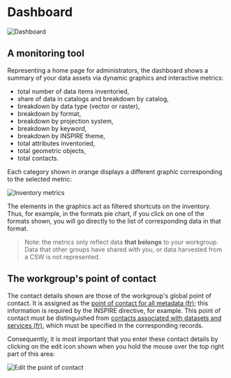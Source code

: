 # Dashboard

![Dashboard](/en/images/tdb_formats.png "The Isogeo dashboard")

## A monitoring tool

Representing a home page for administrators, the dashboard shows a summary of your data assets via dynamic graphics and interactive metrics:

* total number of data items inventoried,
* share of data in catalogs and breakdown by catalog,
* breakdown by data type (vector or raster),
* breakdown by format,
* breakdown by projection system,
* breakdown by keyword,
* breakdown by INSPIRE theme,
* total attributes inventoried,
* total geometric objects,
* total contacts.

Each category shown in orange displays a different graphic corresponding to the selected metric:

![Inventory metrics](/en/images/tdb_metrics.gif "Shortcuts and menus common to all the platform's screens")

The elements in the graphics act as filtered shortcuts on the inventory. Thus, for example, in the formats pie chart, if you click on one of the formats shown, you will go directly to the list of corresponding data in that format.

> Note: the metrics only reflect data **that belongs** to your workgroup. Data that other groups have shared with you, or data harvested from a CSW is not represented.

## The workgroup's point of contact

The contact details shown are those of the workgroup's global point of contact. It is assigned as the [point of contact for all metadata (fr)](http://georezo.net/wiki/main/donnees/inspire/aide_a_la_saisie_des_metadonnees_inspire#point_de_contact_des_metadonnees); this information is required by the INSPIRE directive, for example.  This point of contact must be distinguished from [contacts associated with datasets and services (fr)](http://georezo.net/wiki/main/donnees/inspire/aide_a_la_saisie_des_metadonnees_inspire#organisations_responsables_de_l_etablissement_de_la_gestion_de_la_maintenance_et_de_la_diffusion_des_series_et_services_de_donnees_geographiques), which must be specified in the corresponding records.

Consequently, it is most important that you enter these contact details by clicking on the edit icon shown when you hold the mouse over the top right part of this area:

![Edit the point of contact](/en/images/tdb_edit_contact_workgroup.gif "Editing the Isogeo workgroup's global point of contact")
